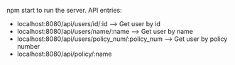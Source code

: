 npm start to run the server. API entries:

- localhost:8080/api/users/id/:id --> Get user by id
- localhost:8080/api/users/name/:name --> Get user by name
- localhost:8080/api/users/policy_num/:policy_num --> Get user by policy number
- localhost:8080/api/policy/:name
